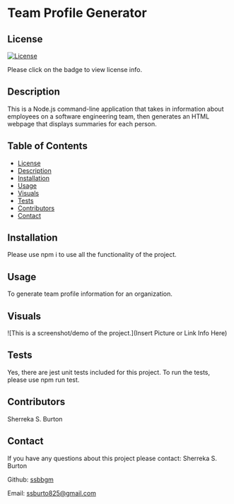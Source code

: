 # Team Profile Generator 

## License
[![License](https://img.shields.io/badge/License-MIT-yellow.svg)](https://opensource.org/licenses/MIT)

Please click on the badge to view license info.
   

## Description
This is a Node.js command-line application that takes in information about employees on a software engineering team, then generates an HTML webpage that displays summaries for each person. 

## Table of Contents

  - [License](#license)
  - [Description](#description)
  - [Installation](#installation)
  - [Usage](#usage)
  - [Visuals](#visuals)
  - [Tests](#tests)
  - [Contributors](#contributors)
  - [Contact](#contact)

## Installation
Please use npm i to use all the functionality of the project.

## Usage
To generate team profile information for an organization.

## Visuals
![This is a screenshot/demo of the project.](Insert Picture or Link Info Here)

## Tests

Yes, there are jest unit tests included for this project. To run the tests, please use npm run test.

## Contributors

Sherreka S. Burton

## Contact

If you have any questions about this project please contact: Sherreka S. Burton

Github: [ssbbgm](http://github.com/ssbbgm)

Email: ssburto825@gmail.com

